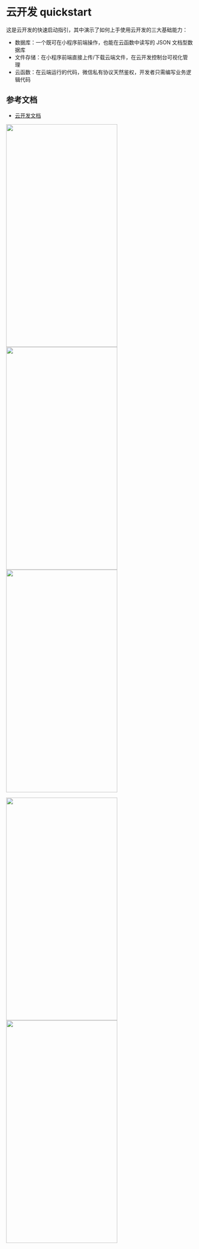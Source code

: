 # 云开发 quickstart

这是云开发的快速启动指引，其中演示了如何上手使用云开发的三大基础能力：

- 数据库：一个既可在小程序前端操作，也能在云函数中读写的 JSON 文档型数据库
- 文件存储：在小程序前端直接上传/下载云端文件，在云开发控制台可视化管理
- 云函数：在云端运行的代码，微信私有协议天然鉴权，开发者只需编写业务逻辑代码

## 参考文档

- [云开发文档](https://developers.weixin.qq.com/miniprogram/dev/wxcloud/basis/getting-started.html)

<image src="https://raw.githubusercontent.com/yinlulululu/photo/master/readme-image/1.png" width="300" height="600"></image>
<image src="https://raw.githubusercontent.com/yinlulululu/photo/master/readme-image/2.png" width="300" height="600"></image>
<image src="https://raw.githubusercontent.com/yinlulululu/photo/master/readme-image/3.png" width="300" height="600"></image>

<image src="https://raw.githubusercontent.com/yinlulululu/photo/master/readme-image/4.png" width="300" height="600"></image>
<image src="https://raw.githubusercontent.com/yinlulululu/photo/master/readme-image/5.png" width="300" height="600"></image>
